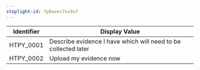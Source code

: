 ```yaml
---
stoplight-id: 7p0axec7xv9sf
---
```


Identifier  |  Display Value
------------|----------------------------------------------------------------
HTPY_0001   |  Describe evidence I have which will need to be collected later
HTPY_0002   |  Upload my evidence now